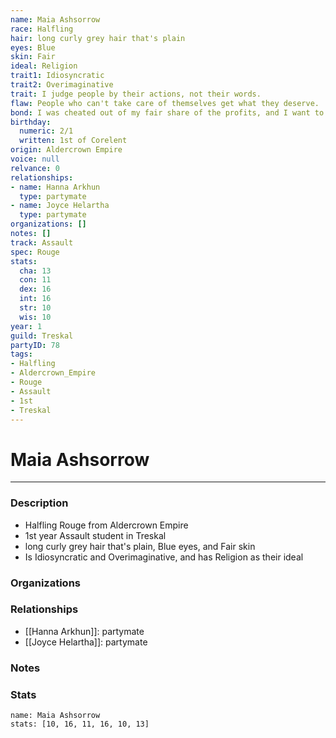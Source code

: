 ```yaml
---
name: Maia Ashsorrow
race: Halfling
hair: long curly grey hair that's plain
eyes: Blue
skin: Fair
ideal: Religion
trait1: Idiosyncratic
trait2: Overimaginative
trait: I judge people by their actions, not their words.
flaw: People who can't take care of themselves get what they deserve.
bond: I was cheated out of my fair share of the profits, and I want to get my due.
birthday:
  numeric: 2/1
  written: 1st of Corelent
origin: Aldercrown Empire
voice: null
relvance: 0
relationships:
- name: Hanna Arkhun
  type: partymate
- name: Joyce Helartha
  type: partymate
organizations: []
notes: []
track: Assault
spec: Rouge
stats:
  cha: 13
  con: 11
  dex: 16
  int: 16
  str: 10
  wis: 10
year: 1
guild: Treskal
partyID: 78
tags:
- Halfling
- Aldercrown_Empire
- Rouge
- Assault
- 1st
- Treskal
---
```

# Maia Ashsorrow
---
### Description
- Halfling Rouge from Aldercrown Empire
- 1st year Assault student in Treskal
- long curly grey hair that's plain, Blue eyes, and Fair skin
- Is Idiosyncratic and Overimaginative, and has Religion as their ideal

### Organizations

### Relationships
- [[Hanna Arkhun]]: partymate
- [[Joyce Helartha]]: partymate

### Notes

### Stats
```statblock
name: Maia Ashsorrow
stats: [10, 16, 11, 16, 10, 13]
```